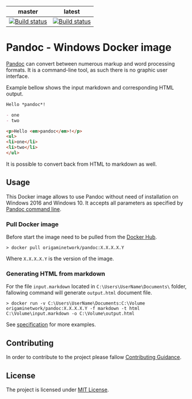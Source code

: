 | master | latest |
| :--: | :--: |
| [![Build status](https://ci.appveyor.com/api/projects/status/cwr97n0st0rdxn9v/branch/master?svg=true)](https://ci.appveyor.com/project/BartDubois/docker-pandoc/branch/master) | [![Build status](https://ci.appveyor.com/api/projects/status/cwr97n0st0rdxn9v?svg=true)](https://ci.appveyor.com/project/BartDubois/docker-pandoc) |


Pandoc - Windows Docker image
==

[Pandoc](https://pandoc.org/) can convert between numerous markup and word processing formats.
It is a command-line tool, as such there is no graphic user interface.

Example bellow shows the input markdown and corresponding HTML output.

```markdown
Hello *pandoc*!

- one
- two
```

```html
<p>Hello <em>pandoc</em>!</p>
<ul>
<li>one</li>
<li>two</li>
</ul>
```

It is possible to convert back from HTML to markdown as well.

## Usage

This Docker image allows to use Pandoc without need of installation on Windows 2016 and Windows 10.
It accepts all parameters as specified by [Pandoc command line](https://pandoc.org/MANUAL.html#using-pandoc).


### Pull Docker image

Before start the image need to be pulled from the [Docker Hub](https://hub.docker.com/r/origaminetwork/pandoc/).

```console
> docker pull origaminetwork/pandoc:X.X.X.X.Y
```

Where `X.X.X.X.Y` is the version of the image.


### Generating HTML from markdown

For the file `input.markdown` located in `C:\Users\UserName\Documents\` folder, fallowing command will generate `output.html` document file.

```console
> docker run -v C:\Users\UserName\Documents:C:\Volume origaminetwork/pandoc:X.X.X.X.Y -f markdown -t html C:\Volume\input.markdown -o C:\Volume\output.html
```

See [specification](./Spec/Pandoc.Tests.ps1) for more examples.


## Contributing

In order to contribute to the project please fallow [Contributing Guidance](CONTRIBUTING.md).


## License

The project is licensed under [MIT License](LICENSE).
